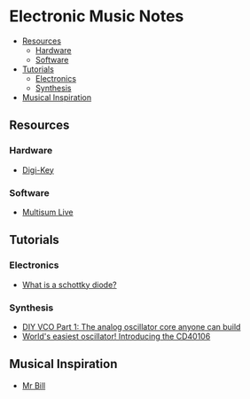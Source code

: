 # Electronic Music Notes

<!-- toc -->

- [Resources](#resources)
  * [Hardware](#hardware)
  * [Software](#software)
- [Tutorials](#tutorials)
  * [Electronics](#electronics)
  * [Synthesis](#synthesis)
- [Musical Inspiration](#musical-inspiration)

<!-- tocstop -->

## Resources

### Hardware

- [Digi-Key](https://www.digikey.com/)

### Software

- [Multisum Live](https://www.multisim.com/)

## Tutorials

### Electronics

- [What is a schottky diode?](https://www.youtube.com/watch?v=bXEyCf1P0UU)

### Synthesis

- [DIY VCO Part 1: The analog oscillator core anyone can build](https://www.youtube.com/watch?v=QBatvo8bCa4)
- [World's easiest oscillator! Introducing the CD40106](https://www.youtube.com/watch?v=P4SwaI09Zxc)

## Musical Inspiration

- [Mr Bill](https://www.youtube.com/c/MrBillsTunes)
